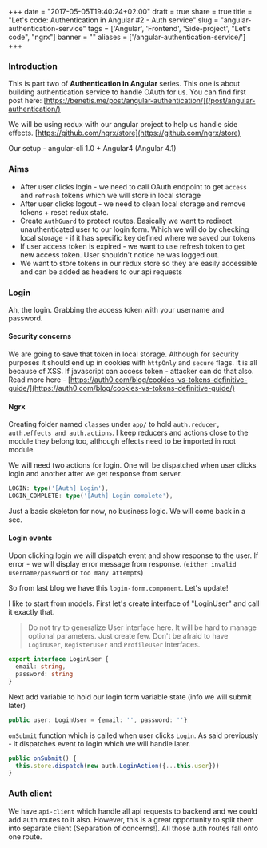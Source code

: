 +++
date = "2017-05-05T19:40:24+02:00"
draft = true
share = true
title = "Let's code: Authentication in Angular #2 - Auth service"
slug = "angular-authentication-service"
tags = ['Angular', 'Frontend', 'Side-project', "Let's code", "ngrx"]
banner = ""
aliases = ['/angular-authentication-service/']
+++

### Introduction

This is part two of **Authentication in Angular** series. This one is about building authentication service to handle OAuth for us. You can find first post here: [https://benetis.me/post/angular-authentication/](/post/angular-authentication/)

We will be using redux with our angular project to help us handle side effects. [https://github.com/ngrx/store](https://github.com/ngrx/store)

Our setup - angular-cli 1.0 + Angular4 (Angular 4.1)

### Aims

- After user clicks login - we need to call OAuth endpoint to get `access` and `refresh` tokens which we will store in local storage
- After user clicks logout - we need to clean local storage and remove tokens + reset redux state.
- Create `AuthGuard` to protect routes. Basically we want to redirect unauthenticated user to our login form. Which we will do by checking local storage - if it has specific key defined where we saved our tokens
- If user access token is expired - we want to use refresh token to get new access token. User shouldn't notice he was logged out.
- We want to store tokens in our redux store so they are easily accessible and can be added as headers to our api requests

### Login

Ah, the login. Grabbing the access token with your username and password.

#### Security concerns
We are going to save that token in local storage. Although for security purposes it should end up in cookies with `httpOnly` and `secure` flags. It is all because of XSS. If javascript can access token - attacker can do that also. Read more here - [https://auth0.com/blog/cookies-vs-tokens-definitive-guide/](https://auth0.com/blog/cookies-vs-tokens-definitive-guide/)

#### Ngrx

Creating folder named `classes` under `app/` to hold `auth.reducer, auth.effects and auth.actions`. I keep reducers and actions close to the module they belong too, although effects need to be imported in root module.

We will need two actions for login. One will be dispatched when user clicks login and another after we get response from server.

```typescript
LOGIN: type('[Auth] Login'),
LOGIN_COMPLETE: type('[Auth] Login complete'),
```

Just a basic skeleton for now, no business logic. We will come back in a sec.

#### Login events

Upon clicking login we will dispatch event and show response to the user. If error - we will display error message from response. (`either invalid username/password` or `too many attempts`)

So from last blog we have this `login-form.component`. Let's update!

I like to start from models. First let's create interface of "LoginUser" and call it exactly that.

> Do not try to generalize User interface here. It will be hard to manage optional parameters. Just create few. Don't be afraid to have `LoginUser`, `RegisterUser` and `ProfileUser` interfaces.

```typescript
export interface LoginUser {
  email: string,
  password: string
}
```

Next add variable to hold our login form variable state (info we will submit later)

```typescript
public user: LoginUser = {email: '', password: ''}
```

`onSubmit` function which is called when user clicks `Login`. As said previously - it dispatches event to login which we will handle later.

```typescript
public onSubmit() {
  this.store.dispatch(new auth.LoginAction({...this.user}))
}
```

### Auth client

We have `api-client` which handle all api requests to backend and we could add auth routes to it also. However, this is a great opportunity to split them into separate client (Separation of concerns!). All those auth routes fall onto one route.
